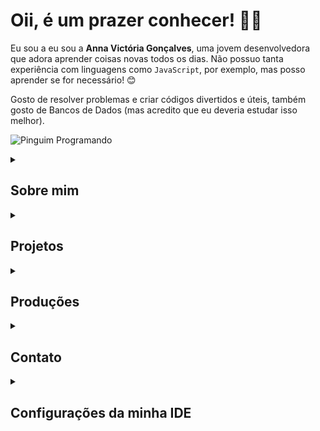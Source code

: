 # Oii, é um prazer conhecer! 🥰​👋

Eu sou a eu sou a **Anna Victória Gonçalves**, uma jovem desenvolvedora que adora aprender coisas novas todos os dias. Não possuo tanta experiência com linguagens como `JavaScript`, por exemplo, mas posso aprender se for necessário! 😊

Gosto de resolver problemas e criar códigos divertidos e úteis, também gosto de Bancos de Dados (mas acredito que eu deveria estudar isso melhor).

![Pinguim Programando](https://media.giphy.com/media/QDjpIL6oNCVZ4qzGs7/giphy.gif?cid=790b7611t8audu3vevpvbtthrmdjjh21wxuh25njy6g7nwrz&ep=v1_gifs_search&rid=giphy.gif&ct=g)

<details>
<summary><h2> Sobre mim </h2></summary>

- Graduanda em Ciência da Computação pela **Universidade Federal do Pampa, Campus Alegrete** 👩🏻‍🎓
- Atualmente aprofundando meu conhecimento em **Python, C/C++** e tendo curiosidades em **Java** 👨🏻‍💻
- Tenho interesse nas áreas de **Programação Paralela, Segurança de Dados, Linguagens de Programação e Teoria da Computação** 🖥️
- Tenho facilidade em lidar com **Interação Humano-Computador** 🤠

![Gatinho Miau](https://media3.giphy.com/media/VOpYCHn6mSPKrlfRaC/200w.webp?cid=ecf05e47yfkacf0k8qr40wiea5yopm9mzqvb28boawpscq7m&ep=v1_videos_related&rid=200w.webp&ct=v)
</details>

<details>
<summary><h2> Projetos </h2></summary>

- **Simulação Eficiente de Secagem de Grãos** (2023-atual): Projeto certificado pela empresa Conselho Nacional de Desenvolvimento Científico e Tecnológico em 01/06/2024. Orientador: Claudio Schepke;
- **Motivação para Estudos em Engenharia e Computação: Automação Usando Arduino** (2022-2023): Programa de Desenvolvimento Acadêmico (PDA). Orientador: Claudio Schepke.

</details>

<details>
<summary><h2> Produções </h2></summary>

- **Otimização de Programas de Escoamento de Fluidos em um Modelo Bidimensional.** Apresentação de Trabalho/Seminário na Escola Regional de Alto Desempenho da Região Sul (ERAD/RS) 2024;
- **Otimização de Programas de Escoamento de Fluidos em um Modelo Bidimensional.** Apresentação de Trabalho/Seminário no Salão Internacional de Ensino, Pesquisa e Extensão (SIEPE) 2023;
- **Avaliação de Diretivas Paralelas em uma Aplicação de Simulação de Secagem de Grãos.** Apresentação de Trabalho/Seminário na Escola Regional de Alto Desempenho da Região Sul (ERAD/RS) 2023;

</details>

<details>
<summary><h2> Contato </h2></summary>

[![Anna-E-mail](https://img.shields.io/badge/Gmail-D14836?style=for-the-badge&logo=gmail&logoColor=white)](mailto:annavictoria2504@gmail.com)
[![LinkedIn](https://img.shields.io/badge/LinkedIn-0077B5?style=for-the-badge&logo=linkedin&logoColor=white)](https://www.linkedin.com/in/anninyia/)
[![CurriculoLattes](https://img.shields.io/badge/github-%23121011.svg?style=for-the-badge&logo=github&logoColor=white)](http://lattes.cnpq.br/3475539857505372)
[![Instagram](https://img.shields.io/badge/Instagram-%23E4405F.svg?style=for-the-badge&logo=Instagram&logoColor=white)](https://instagram.com/anninyia)

</details>

<details>
<summary><h2> Configurações da minha IDE </h2></summary>

- **IDE usada**:
  - Visual Studio Code.

- **Extensões de Configurações**:
  - Auto-Save on Window Change
  - C/C++ (pack)
  - Dev Containers
  - Docker
  - IntelliCode
  - markdownlint
  - Modern Fortran
  - Path Intellisense
  - Pylance
  - Python (pack)
  - vscode-pdf

- **Extensões de Personalização**:
  - Better Comments
  - Catppuccin Icons for VSCode
  - Dark Pink Theme
  - indent-rainbow
  - vscode-pets
</details>
